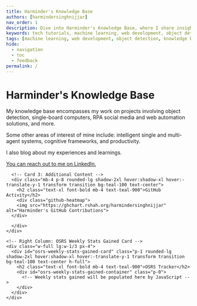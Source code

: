 ```yaml
---
title: Harminder's Knowledge Base
authors: [harmindersinghnijjar]
nav_order: 1
description: Dive into Harminder's Knowledge Base, where I share insights, tutorials, and projects on a wide range of tech topics.
keywords: tech tutorials, machine learning, web development, object detection, knowledge base
tags: [machine learning, web development, object detection, knowledge base]
hide:
  - navigation
  - toc
  - feedback
permalink: /
---
```


<!DOCTYPE html>
<html lang="en">
<head>

  <!-- Google icons -->
  <link href="https://fonts.googleapis.com/icon?family=Material+Icons" rel="stylesheet">

  <!-- Tailwind CSS -->
  <link href="https://unpkg.com/tailwindcss@latest/dist/tailwind.min.css" rel="stylesheet">

  <!-- Favicon -->
  <link rel="shortcut icon" href="https://www.mkdocs.org/favicon.ico" type="image/x-icon">

  <!-- ApexCharts library -->
  <script src="https://cdn.jsdelivr.net/npm/apexcharts@latest/dist/apexcharts.min.js"></script>
  <meta name="viewport" content="width=device-width, initial-scale=1.0">

  <!-- Custom styles -->
  <link rel="stylesheet" href="css/custom.css">

  <meta name="viewport" content="width=device-width, initial-scale=1.0">


</head>

<body>
  <div class="flex flex-wrap -mx-4">
    <!-- Left Column: Large Card on the Top, Third Card on the Bottom -->
    <div class="w-full lg:w-2/3 px-4">
      <!-- Card 1: Large Card -->
      <div class="mb-4 p-8 rounded-lg shadow-2xl hover:shadow-xl hover:-translate-y-1 transform transition bg-teal-100 text-center">
        <h1 class="text-2xl font-bold mb-4 text-teal-900 hover:text-teal-600">Harminder's Knowledge Base</h1>
        <p class="text-teal-700 mb-4">
          My knowledge base encompasses my work on projects involving object detection, single-board computers, RPA social media and web automation solutions, and more.
        </p>
        <p class="text-teal-700 mb-4">
          Some other areas of interest of mine include: intelligent single and multi-agent systems, cognitive frameworks, and productivity.
        </p>
        <p class="text-teal-700 mb-4">
          I also blog about my experiences and learnings.
        </p>
        <div class="mt-6">
          <a href="https://www.linkedin.com/in/harmindersinghnijjar/" target="_blank" rel="noopener noreferrer" class="text-teal-500 hover:text-teal-600 hover:underline">You can reach out to me on LinkedIn.</a>
        </div>
      </div>

      <!-- Card 3: Additional Content -->
      <div class="mb-4 p-8 rounded-lg shadow-2xl hover:shadow-xl hover:-translate-y-1 transform transition bg-teal-100 text-center">
        <h2 class="text-xl font-bold mb-4 text-teal-900">GitHub Activity</h2>
        <div class="github-heatmap">
        <img src="https://ghchart.rshah.org/harmindersinghnijjar" alt="Harminder's GitHub Contributions">
      </div>

      </div>
    </div>

    <!-- Right Column: OSRS Weekly Stats Gained Card -->
    <div class="w-full lg:w-1/3 px-4">
      <div id="osrs-weekly-stats-gained-card" class="p-1 rounded-lg shadow-2xl hover:shadow-xl hover:-translate-y-1 transform transition bg-teal-100 text-center h-full">
        <h2 class="text-xl font-bold mb-4 text-teal-900">OSRS Tracker</h2>
        <div id="osrs-weekly-stats-gained-container" class="p-0">
          <!-- Weekly stats gained will be populated here by JavaScript -->
        </div>
      </div>
    </div>

  </div> <!-- End of .flex .flex-wrap -->
  
  <script type="module">
  // This function will fetch OSRS player weekly gains and update the HTML content
  async function fetchAndDisplayOSRSWeeklyGains(playerName) {
    try {
      // Fetch the player gains using the Wise Old Man API
      const response = await fetch(`https://api.wiseoldman.net/v2/players/${encodeURIComponent(playerName)}/gained?period=week`, {
        headers: {
          'Content-Type': 'application/json'
        }
      });

      if (!response.ok) {
        throw new Error('Player gains could not be retrieved');
      }

      const playerGains = await response.json();

      // Select the container where the gains will be displayed
      const gainsContainer = document.getElementById('osrs-weekly-stats-gained-container');

      // Clear any existing content in the gains container
      gainsContainer.innerHTML = '';

      // Create a table to hold the skill rows
      const table = document.createElement('table');
      table.className = 'w-full min-w-full';
      
      // Create and append the header row
      const headerRow = document.createElement('tr');
      headerRow.className = "border-b border-gray-600";
      headerRow.innerHTML = `
        <th class="whitespace-nowrap p-4 align-middle">Skill</th>
        <th class="whitespace-nowrap p-4 align-middle">XP Gained</th>
        <th class="whitespace-nowrap p-4 align-middle">Levels Gained</th>
      `;
      table.appendChild(headerRow);

      // Sort skills by experience gained
      const sortedSkills = Object.entries(playerGains.data.skills).sort((a, b) => b[1].experience.gained - a[1].experience.gained);

      // Take only the top 5 skills
      const topSkills = sortedSkills.slice(0, 5);

      // Loop through the top 5 skills and create table rows for each one
      topSkills.forEach(([skill, data], index) => {
        const row = document.createElement('tr');
        row.className = `border-b border-gray-600 ${index % 2 === 0 ? 'bg-gray-500' : 'bg-teal-200'} hover:bg-gray-600 transition-colors relative cursor-pointer`;

        // Skill icon and name always shown
        const skillCell = document.createElement('td');
        skillCell.className = "whitespace-nowrap p-4 align-middle";
        skillCell.innerHTML = `<div class="flex items-center gap-x-2"> <img alt="${skill}" loading="lazy" width="16" height="16" decoding="async" class="shrink-0" src="https://raw.githubusercontent.com/wise-old-man/wise-old-man/4c9374bed80cf6eb622b4bddb38f29fb764462ed/app/public/img/metrics/${skill}.png"> ${skill.charAt(0).toUpperCase() + skill.slice(1)} </div>`;

        // XP gained - always shown
        const xpCell = document.createElement('td');
        xpCell.className = "whitespace-nowrap p-4 align-middle";
        xpCell.innerHTML = `<span>${data.experience.gained.toLocaleString()}</span>`;

        // Level gained - always showm
        const levelCell = document.createElement('td');
        levelCell.className = "whitespace-nowrap p-4 align-middle";
        levelCell.innerHTML = `<span>${data.level.gained.toLocaleString()}</span>`;

        // Append the cells to the row
        row.appendChild(skillCell);
        row.appendChild(xpCell);
        row.appendChild(levelCell);

        // Append the row to the table
        table.appendChild(row);
      });

      // Append the table to the gainsContainer
      gainsContainer.appendChild(table);

      // Call the adjustFontSize function here, after the table is in the DOM
      adjustFontSize();
    } catch (error) {
      console.error('Error fetching OSRS weekly gains:', error);
      const gainsContainer = document.getElementById('osrs-weekly-stats-gained-container');
      gainsContainer.innerHTML = '<p>Error fetching weekly gains. Please try again later.</p>';
    }
  }

  // Replace 'yourPlayerName' with the actual player name
  fetchAndDisplayOSRSWeeklyGains('smfddumbho');

  // Add an image on the bottom of the card with the remaining height to fill the card
  const osrsWeeklyStatsGainedCard = document.getElementById('osrs-weekly-stats-gained-card');
  const osrsWeeklyStatsGainedCardImage = document.createElement('img');
  osrsWeeklyStatsGainedCardImage.src = 'https://raw.githubusercontent.com/harmindersinghnijjar/face/main/fotor_2023-8-13_21_49_31-fotor-2023081322615.png';

  // Add the image to the card if there is extra space (typically on larger screens)
  if (osrsWeeklyStatsGainedCard.offsetHeight > 400) {
    osrsWeeklyStatsGainedCard.appendChild(osrsWeeklyStatsGainedCardImage);
  }

  // This function will adjust the font size of the table based on the container width
  function adjustFontSize() {
    const osrsWeeklyStatsGainedContainer = document.getElementById('osrs-weekly-stats-gained-container');
    const osrsWeeklyStatsGainedTable = osrsWeeklyStatsGainedContainer.querySelector('table');

    // Ensure the table is present before attempting to adjust font size
    if (osrsWeeklyStatsGainedTable) {
    const containerWidth = osrsWeeklyStatsGainedContainer.offsetWidth;
    let fontSize = 16; // Default font size for desktop

        // Check if on mobile
        if (window.matchMedia("(max-width: 600px)").matches) {
          // If on mobile, scale down the font size
          fontSize = 12;
        } else {
          // For larger screens, adjust font size based on container width
          fontSize = Math.min(16, Math.max(12, Math.floor(containerWidth / 100)));
        }

        osrsWeeklyStatsGainedTable.style.fontSize = `${fontSize}px`;

}
}


  // Add an event listener to call adjustFontSize when the window resizes
  window.addEventListener('resize', adjustFontSize);
</script>
</body>
</html>
